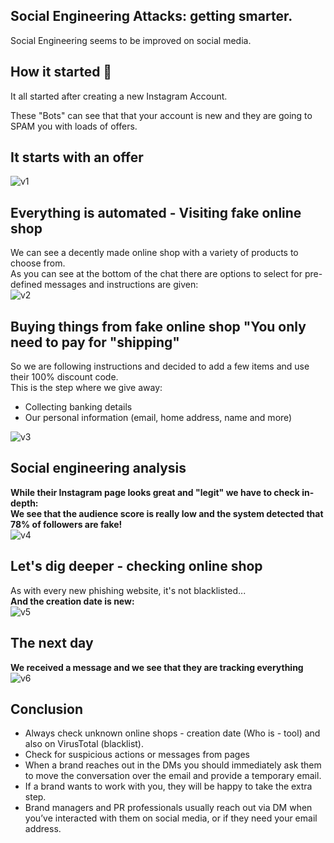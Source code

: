 ## Social Engineering Attacks: getting smarter.  
Social Engineering seems to be improved on social media.  

## How it started 🤔  

It all started after creating a new Instagram Account.  

These "Bots" can see that that your account is new and they are going to SPAM you with loads of offers.  

## **It starts with an offer**  
![v1](https://github.com/Wortexz/social-engineering/assets/26935578/39654fb0-b47f-43c8-bc4e-8a0acc1889f2)


## **Everything is automated - Visiting fake online shop**  
We can see a decently made online shop with a variety of products to choose from.  
As you can see at the bottom of the chat there are options to select for pre-defined messages and instructions are given:  
![v2](https://github.com/Wortexz/social-engineering/assets/26935578/7dc00a09-44a9-4c92-a04d-666ccab7e495)


## **Buying things from fake online shop "You only need to pay for "shipping"**  
So we are following instructions and decided to add a few items and use their 100% discount code.  
This is the step where we give away:
* Collecting banking details
* Our personal information (email, home address, name and more)

![v3](https://github.com/Wortexz/social-engineering/assets/26935578/6df705c7-5f00-440e-af08-ce726a766c70)

## **Social engineering analysis**  
**While their Instagram page looks great and "legit" we have to check in-depth:**  
**We see that the audience score is really low and the system detected that 78% of followers are fake!**  
![v4](https://github.com/Wortexz/social-engineering/assets/26935578/c3febb0f-9855-42ad-afc3-4a31da772991)


## **Let's dig deeper - checking online shop**  
As with every new phishing website, it's not blacklisted...  
**And the creation date is new:**  
![v5](https://github.com/Wortexz/social-engineering/assets/26935578/a48c7e99-5a5f-48d0-b3d9-f1c580f76410)


## **The next day**  
**We received a message and we see that they are tracking everything**  
![v6](https://github.com/Wortexz/social-engineering/assets/26935578/5dea9bd0-cd2a-4687-8fbf-17915fa469c4)

## Conclusion
* Always check unknown online shops - creation date (Who is - tool) and also on VirusTotal (blacklist).
* Check for suspicious actions or messages from pages
* When a brand reaches out in the DMs you should immediately ask them to move the conversation over the email and provide a temporary email.
* If a brand wants to work with you, they will be happy to take the extra step.
* Brand managers and PR professionals usually reach out via DM when you’ve interacted with them on social media, or if they need your email address.
